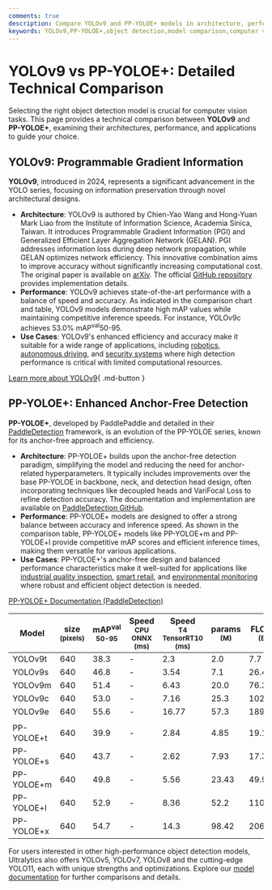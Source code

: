 ```yaml
---
comments: true
description: Compare YOLOv9 and PP-YOLOE+ models in architecture, performance, and use cases. Find the best object detection model for your needs.
keywords: YOLOv9,PP-YOLOE+,object detection,model comparison,computer vision,AI,deep learning,YOLO,PP-YOLOE,performance comparison
---
```


# YOLOv9 vs PP-YOLOE+: Detailed Technical Comparison

Selecting the right object detection model is crucial for computer vision tasks. This page provides a technical comparison between **YOLOv9** and **PP-YOLOE+**, examining their architectures, performance, and applications to guide your choice.

<script async src="https://cdn.jsdelivr.net/npm/chart.js"></script>
<script defer src="../../javascript/benchmark.js"></script>

<canvas id="modelComparisonChart" width="1024" height="400" active-models='["YOLOv9", "PP-YOLOE+"]'></canvas>

## YOLOv9: Programmable Gradient Information

**YOLOv9**, introduced in 2024, represents a significant advancement in the YOLO series, focusing on information preservation through novel architectural designs.

- **Architecture**: YOLOv9 is authored by Chien-Yao Wang and Hong-Yuan Mark Liao from the Institute of Information Science, Academia Sinica, Taiwan. It introduces Programmable Gradient Information (PGI) and Generalized Efficient Layer Aggregation Network (GELAN). PGI addresses information loss during deep network propagation, while GELAN optimizes network efficiency. This innovative combination aims to improve accuracy without significantly increasing computational cost. The original paper is available on [arXiv](https://arxiv.org/abs/2402.13616). The official [GitHub repository](https://github.com/WongKinYiu/yolov9) provides implementation details.
- **Performance**: YOLOv9 achieves state-of-the-art performance with a balance of speed and accuracy. As indicated in the comparison chart and table, YOLOv9 models demonstrate high mAP values while maintaining competitive inference speeds. For instance, YOLOv9c achieves 53.0% mAP<sup>val</sup>50-95.
- **Use Cases**: YOLOv9's enhanced efficiency and accuracy make it suitable for a wide range of applications, including [robotics](https://www.ultralytics.com/glossary/robotics), [autonomous driving](https://www.ultralytics.com/solutions/ai-in-self-driving), and [security systems](https://www.ultralytics.com/blog/security-alarm-system-projects-with-ultralytics-yolov8) where high detection performance is critical with limited computational resources.

[Learn more about YOLOv9](https://docs.ultralytics.com/models/yolov9/){ .md-button }

## PP-YOLOE+: Enhanced Anchor-Free Detection

**PP-YOLOE+**, developed by PaddlePaddle and detailed in their [PaddleDetection](https://github.com/PaddlePaddle/PaddleDetection/) framework, is an evolution of the PP-YOLOE series, known for its anchor-free approach and efficiency.

- **Architecture**: PP-YOLOE+ builds upon the anchor-free detection paradigm, simplifying the model and reducing the need for anchor-related hyperparameters. It typically includes improvements over the base PP-YOLOE in backbone, neck, and detection head design, often incorporating techniques like decoupled heads and VariFocal Loss to refine detection accuracy. The documentation and implementation are available on [PaddleDetection GitHub](https://github.com/PaddlePaddle/PaddleDetection/blob/release/2.8.1/configs/ppyoloe/README.md).
- **Performance**: PP-YOLOE+ models are designed to offer a strong balance between accuracy and inference speed. As shown in the comparison table, PP-YOLOE+ models like PP-YOLOE+m and PP-YOLOE+l provide competitive mAP scores and efficient inference times, making them versatile for various applications.
- **Use Cases**: PP-YOLOE+'s anchor-free design and balanced performance characteristics make it well-suited for applications like [industrial quality inspection](https://www.ultralytics.com/solutions/ai-in-manufacturing), [smart retail](https://www.ultralytics.com/blog/achieving-retail-efficiency-with-ai), and [environmental monitoring](https://www.ultralytics.com/blog/greener-future-through-vision-ai-and-ultralytics-yolo) where robust and efficient object detection is needed.

[PP-YOLOE+ Documentation (PaddleDetection)](https://github.com/PaddlePaddle/PaddleDetection/tree/develop/configs/ppyoloe)

| Model      | size<br><sup>(pixels) | mAP<sup>val<br>50-95 | Speed<br><sup>CPU ONNX<br>(ms) | Speed<br><sup>T4 TensorRT10<br>(ms) | params<br><sup>(M) | FLOPs<br><sup>(B) |
|------------|-----------------------|----------------------|--------------------------------|-------------------------------------|--------------------|-------------------|
| YOLOv9t    | 640                   | 38.3                 | -                              | 2.3                                 | 2.0                | 7.7               |
| YOLOv9s    | 640                   | 46.8                 | -                              | 3.54                                | 7.1                | 26.4              |
| YOLOv9m    | 640                   | 51.4                 | -                              | 6.43                                | 20.0               | 76.3              |
| YOLOv9c    | 640                   | 53.0                 | -                              | 7.16                                | 25.3               | 102.1             |
| YOLOv9e    | 640                   | 55.6                 | -                              | 16.77                               | 57.3               | 189.0             |
|            |                       |                      |                                |                                     |                    |                   |
| PP-YOLOE+t | 640                   | 39.9                 | -                              | 2.84                                | 4.85               | 19.15             |
| PP-YOLOE+s | 640                   | 43.7                 | -                              | 2.62                                | 7.93               | 17.36             |
| PP-YOLOE+m | 640                   | 49.8                 | -                              | 5.56                                | 23.43              | 49.91             |
| PP-YOLOE+l | 640                   | 52.9                 | -                              | 8.36                                | 52.2               | 110.07            |
| PP-YOLOE+x | 640                   | 54.7                 | -                              | 14.3                                | 98.42              | 206.59            |

For users interested in other high-performance object detection models, Ultralytics also offers YOLOv5, YOLOv7, YOLOv8 and the cutting-edge YOLO11, each with unique strengths and optimizations. Explore our [model documentation](https://docs.ultralytics.com/models/) for further comparisons and details.
